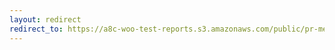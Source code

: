 ```yaml
---
layout: redirect
redirect_to: https://a8c-woo-test-reports.s3.amazonaws.com/public/pr-merge/39560/api/index.html
---
```

